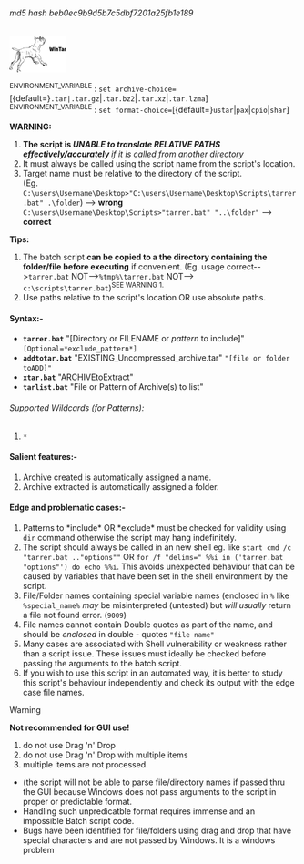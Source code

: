 ###### md5 hash beb0ec9b9d5b7c5dbf7201a25fb1e189<br>
<img src="wintar.png" width=100>

<SUP>ENVIRONMENT_VARIABLE</SUP> : `set archive-choice=`[{default=}`.tar|.tar.gz`|`.tar.bz2`|`.tar.xz`|`.tar.lzma`]<br>
<SUP>ENVIRONMENT_VARIABLE</SUP> : `set format-choice=`[{default=}`ustar`|`pax`|`cpio`|`shar`]

<B>WARNING:
1. The script is *UNABLE to translate RELATIVE PATHS effectively/accurately* </b>*if it is called from another directory*<br>
2. It must always be called using the script name from the script's location.   <br>
3. Target name must be relative to the directory of the script. <br> (Eg. `C:\users\Username\Desktop>"C:\users\Username\Desktop\Scripts\tarrer.bat" .\folder`) --> <b>wrong</b><br>`C:\users\Username\Desktop\Scripts>"tarrer.bat" "..\folder"` --> <b>correct</b><br>

<b>Tips:</b>
1. The batch script <b>can be copied to a the directory containing the folder/file before executing</b> if convenient. (Eg. usage correct-->`tarrer.bat` NOT-->`%tmp%\tarrer.bat` NOT--> `c:\scripts\tarrer.bat`)<sup>SEE WARNING 1.</SUP>
2. Use paths relative to the script's location OR use absolute paths.

#### Syntax:-
+ <b>`tarrer.bat`</b> "[Directory or FILENAME or *pattern* to include]" `[Optional=*exclude_pattern*]`<br>
+ <b>`addtotar.bat`</b> "EXISTING_Uncompressed_archive.tar" `"[file or folder toADD]"`<br>
+ <b>`xtar.bat`</b> "ARCHIVEtoExtract"
+ <b>`tarlist.bat`</b> "File or Pattern of Archive(s) to list"

###### Supported Wildcards (for Patterns):
1. `*`

#### Salient features:-
1. Archive created is automatically assigned a name.
2. Archive extracted is automatically assigned a folder.

#### Edge and problematic cases:-
1. Patterns to \*include\* OR \*exclude\* must be checked for validity using `dir` command otherwise the script may hang indefinitely.
2. The script should always be called in an new shell eg. like `start cmd /c "tarrer.bat .."options""` OR `for /f "delims=" %%i in ('tarrer.bat "options"') do echo %%i`. This avoids unexpected behaviour that can be caused by variables that have been set in the shell environment by the script.
3. File/Folder names containing special variable names (enclosed in `%` like `%special_name%` *may* be misinterpreted (untested) but *will usually* return a file not found error. (`9009`)
4. File names cannot contain Double quotes as part of the name, and should be *enclosed* in double - quotes `"file name"`
5. Many cases are associated with Shell vulnerability or weakness rather than a script issue. These issues must ideally be checked before passing the arguments to the batch script.
6. If you wish to use this script in an automated way, it is better to study this script's behaviour independently and check its output with the edge case file names.

>[!WARNING]
> <b>Not recommended for GUI use!</b>
>1. do not use Drag 'n' Drop<br>
>2. do not use Drag 'n' Drop with multiple items<br>
>3. multiple items are not processed.<br>
>+ (the script will not be able to parse file/directory names if passed thru the GUI because Windows does not pass arguments to the script in proper or predictable format.
>+ Handling such unpredicatble format requires immense and an impossible Batch script code. 
>+ Bugs have been identified for file/folders using drag and drop that have special characters and are not passed by Windows. It is a windows problem

